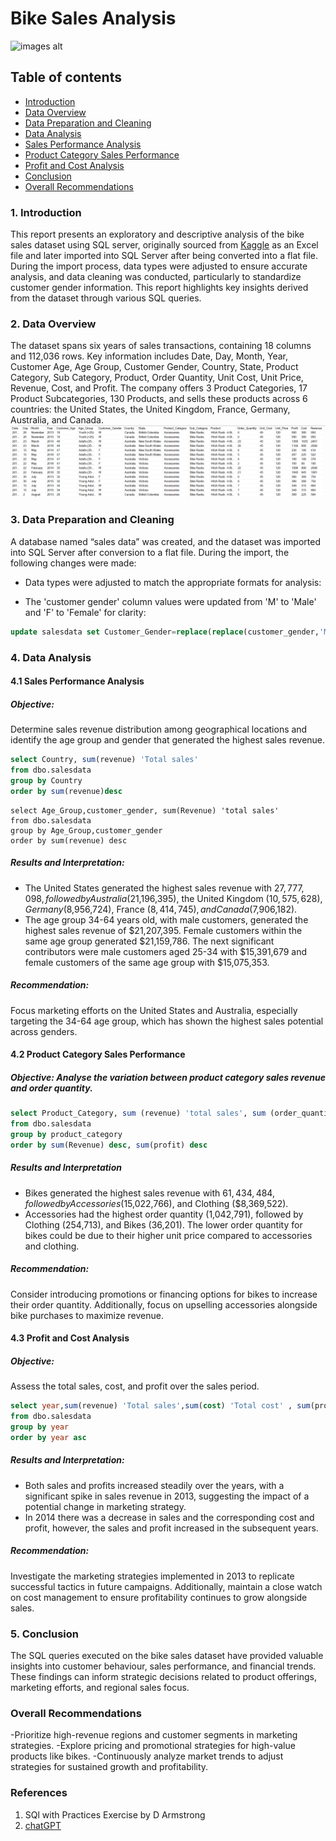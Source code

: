 # Bike Sales Analysis

![images alt](https://github.com/oladunniD/SQL-Bike-sales-Analysis-Project/blob/2aa7ab5689ae2981daef238083e0300d8ec79b0e/images%20(18)1.png)

## Table of contents

- [Introduction](#introduction)
- [Data Overview](#data-overview)
- [Data Preparation and Cleaning](#data-preparation-and-cleaning)
- [Data Analysis](#data-analysis)
- [Sales Performance Analysis](#sales-performance-analysis)
- [Product Category Sales Performance](#product-category-sales-performance)
- [Profit and Cost Analysis](#profit-and-cost-analysis)
- [Conclusion](#conclusion)
- [Overall Recommendations](#overall-recommendations)	

### 1. Introduction
This report presents an exploratory and descriptive analysis of the bike sales dataset using SQL server, originally sourced from [Kaggle](https://www.kaggle.com/datasets/ma12492002/bike-market-sales-data) as an Excel file and later imported into SQL Server after being converted into a flat file. During the import process, data types were adjusted to ensure accurate analysis, and data cleaning was conducted, particularly to standardize customer gender information. This report highlights key insights derived from the dataset through various SQL queries.


### 2. Data Overview
The dataset spans six years of sales transactions, containing 18 columns and 112,036 rows. Key information includes Date, Day, Month, Year, Customer Age, Age Group, Customer Gender, Country, State, Product Category, Sub Category, Product, Order Quantity, Unit Cost, Unit Price, Revenue, Cost, and Profit. The company offers 3 Product Categories, 17 Product Subcategories, 130 Products, and sells these products across 6 countries: the United States, the United Kingdom, France, Germany, Australia, and Canada.
![sales data overview](sales%20data%20overview.png)

### 3. Data Preparation and Cleaning
A database named “sales data” was created, and the dataset was imported into SQL Server after conversion to a flat file. During the import, the following changes were made:
-	Data types were adjusted to match the appropriate formats for analysis:

-	The 'customer gender' column values were updated from 'M' to 'Male' and 'F' to 'Female' for clarity:
  ``` Sql
update salesdata set Customer_Gender=replace(replace(customer_gender,'M', 'Male'),'F','Female' )
```

### 4. Data Analysis

#### 4.1 Sales Performance Analysis
##### Objective:
Determine sales revenue distribution among geographical locations and identify the age group and gender that generated the highest sales revenue.
```Sql
select Country, sum(revenue) 'Total sales'
from dbo.salesdata
group by Country
order by sum(revenue)desc
```

```
select Age_Group,customer_gender, sum(Revenue) 'total sales'
from dbo.salesdata
group by Age_Group,customer_gender
order by sum(revenue) desc
```
##### Results and Interpretation: 
-	The United States generated the highest sales revenue with $27,777,098, followed by Australia ($21,196,395), the United Kingdom ($10,575,628), Germany ($8,956,724), France ($8,414,745), and Canada ($7,906,182).
-	The age group 34-64 years old, with male customers, generated the highest sales revenue of $21,207,395. Female customers within the same age group generated $21,159,786. The next significant contributors were male customers aged 25-34 with $15,391,679 and female customers of the same age group with $15,075,353.
  
##### Recommendation:
Focus marketing efforts on the United States and Australia, especially targeting the 34-64 age group, which has shown the highest sales potential across genders.

#### 4.2 Product Category Sales Performance

##### Objective: Analyse the variation between product category sales revenue and order quantity.
```Sql
select Product_Category, sum (revenue) 'total sales', sum (order_quantity) 'total order'
from dbo.salesdata
group by product_category
order by sum(Revenue) desc, sum(profit) desc
```
##### Results and Interpretation

-	Bikes generated the highest sales revenue with $61,434,484, followed by Accessories ($15,022,766), and Clothing ($8,369,522).
-	Accessories had the highest order quantity (1,042,791), followed by Clothing (254,713), and Bikes (36,201). The lower order quantity for bikes could be due to their higher unit price compared to accessories and clothing.
##### Recommendation:
Consider introducing promotions or financing options for bikes to increase their order quantity. Additionally, focus on upselling accessories alongside bike purchases to maximize revenue.
#### 4.3 Profit and Cost Analysis
##### Objective:
Assess the total sales, cost, and profit over the sales period.
``` Sql
select year,sum(revenue) 'Total sales',sum(cost) 'Total cost' , sum(profit) 'Total profit'
from dbo.salesdata
group by year
order by year asc
```

##### Results and Interpretation:
- Both sales and profits increased steadily over the years, with a significant spike in sales revenue in 2013, suggesting the impact of a potential change in marketing strategy.
- In 2014 there was a decrease in sales and the corresponding cost and profit, however, the sales and profit increased in the subsequent years.
  
##### Recommendation:
Investigate the marketing strategies implemented in 2013 to replicate successful tactics in future campaigns. Additionally, maintain a close watch on cost management to ensure profitability continues to grow alongside sales.

### 5. Conclusion
The SQL queries executed on the bike sales dataset have provided valuable insights into customer behaviour, sales performance, and financial trends. These findings can inform strategic decisions related to product offerings, marketing efforts, and regional sales focus.

### Overall Recommendations
-Prioritize high-revenue regions and customer segments in marketing strategies.
-Explore pricing and promotional strategies for high-value products like bikes.
-Continuously analyze market trends to adjust strategies for sustained growth and profitability.

### References
1. SQl with Practices Exercise by D Armstrong
2. [chatGPT](https://chatgpt.com/)


